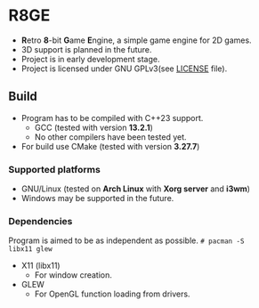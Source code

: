 # R8GE
- **R**etro **8**-bit **G**ame **E**ngine, a simple game engine for 2D games.
- 3D support is planned in the future.
- Project is in early development stage.
- Project is licensed under GNU GPLv3(see [LICENSE](./LICENSE) file).

## Build
- Program has to be compiled with C++23 support.
  - GCC (tested with version **13.2.1**)
  - No other compilers have been tested yet.
- For build use CMake (tested with version **3.27.7**)

### Supported platforms
- GNU/Linux (tested on **Arch Linux** with **Xorg server** and **i3wm**)
- Windows may be supported in the future.

### Dependencies
Program is aimed to be as independent as possible.
<code># pacman -S libx11 glew</code>
- X11 (libx11)
  - For window creation.
- GLEW 
  - For OpenGL function loading from drivers.

